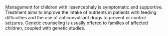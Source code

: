 Management for children with lissencephaly is symptomatic and supportive. Treatment aims to improve the intake of nutrients in patients with feeding difficulties and the use of anticonvulsant drugs to prevent or control seizures. Genetic counseling is usually offered to families of affected children, coupled with genetic studies.